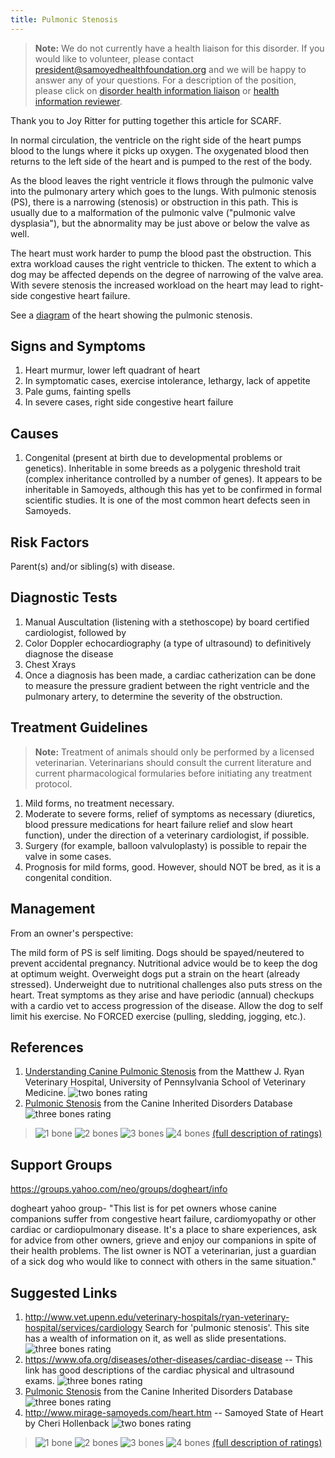 ```yaml
---
title: Pulmonic Stenosis
---
```

> **Note:** We do not currently have a health liaison for this disorder.
> If you would like to volunteer, please contact
> [president@samoyedhealthfoundation.org](mailto:president@samoyedhealthfoundation.org?subject=Questions%20about%20becoming%20a%20Health%20Information%20Liaison%20or%20Reviewer)
> and we will be happy to answer any of your questions.
> For a description of the position, please click on
> [disorder health information liaison](/become-a-health-information-liaison)
> or
> [health information reviewer](/become-a-health-information-reviewer).

Thank you to Joy Ritter for putting together this article for SCARF.

In  normal circulation,  the ventricle on the right side of the heart
pumps blood to the lungs where it picks up oxygen. The oxygenated blood
then returns to the left side of the heart and is pumped to the rest of
the body.

As the blood leaves the right ventricle it flows through the pulmonic
valve into the pulmonary artery which goes to the lungs. With pulmonic
stenosis (PS), there is a narrowing (stenosis) or obstruction in this
path.  This is usually due to a malformation of the pulmonic valve
("pulmonic valve dysplasia"), but the abnormality may be just above or
below the valve as well.

The heart must work harder to pump the blood past the obstruction.  This
extra workload causes the right ventricle to thicken. The extent to
which a dog may be affected depends on the degree of narrowing of the
valve area. With severe stenosis the increased workload on the heart may
lead to right-side congestive heart failure.

See a
[diagram](http://www.mirage-samoyeds.com/health/pulmonarystenosis.jpg)
of the heart showing the pulmonic stenosis.

## Signs and Symptoms

1. Heart murmur, lower left quadrant of heart
2. In symptomatic cases, exercise intolerance, lethargy, lack of
   appetite
3. Pale gums, fainting spells
4. In severe cases, right side congestive heart failure

## Causes

1. Congenital (present at birth due to developmental problems or
   genetics). Inheritable in some breeds as a polygenic threshold trait
   (complex inheritance controlled by a number of genes).  It appears
   to be inheritable in Samoyeds, although this has yet to be confirmed
   in formal scientific studies.  It is one of the most common heart
   defects seen in Samoyeds.

## Risk Factors

Parent(s) and/or sibling(s) with disease.

## Diagnostic Tests

1. Manual Auscultation (listening with a stethoscope) by board
   certified cardiologist, followed by
2. Color Doppler echocardiography (a type of ultrasound) to
   definitively diagnose the disease
3. Chest Xrays
4. Once a diagnosis has been made, a cardiac catherization can be done
   to measure the pressure gradient between the right ventricle and the
   pulmonary artery, to determine the severity of the obstruction.

## Treatment Guidelines

> **Note:** Treatment of animals should only be performed by a licensed
> veterinarian. Veterinarians should consult the current literature and
> current pharmacological formularies before initiating any treatment
> protocol.

1. Mild forms, no treatment necessary.
2. Moderate to severe forms, relief of symptoms as necessary
   (diuretics, blood pressure medications for heart failure relief and
   slow heart function),  under the direction of a veterinary
   cardiologist, if possible.
3. Surgery (for example, balloon valvuloplasty) is possible to repair
   the valve in some cases.
4. Prognosis for mild forms, good.  However, should NOT be bred, as it
   is a congenital condition.

## Management

From an owner's perspective:

The mild form of PS is self limiting.  Dogs should be spayed/neutered to
prevent accidental pregnancy.  Nutritional advice would be to keep the
dog at optimum weight.  Overweight dogs put a strain on the heart
(already stressed).  Underweight due to nutritional challenges also puts
stress on the heart.  Treat symptoms as they arise and have periodic
(annual) checkups with a cardio vet to access progression of the
disease.  Allow the dog to self limit his exercise.  No FORCED exercise
(pulling, sledding, jogging, etc.).

## References

1. [Understanding Canine Pulmonic
   Stenosis](http://www.vet.upenn.edu/docs/default-source/cardiology-brochures-(ryan)/understanding-pulmonic-stenosis.pdf?sfvrsn=0)
   from the Matthew J. Ryan Veterinary Hospital, University of
   Pennsylvania School of Veterinary Medicine.  ![two bones
   rating](/img/2-bones.gif)
2. [Pulmonic
   Stenosis](https://cidd.discoveryspace.ca/disorder/pulmonic-stenosis.html)
   from the Canine Inherited Disorders Database  ![three bones
   rating](/img/3-bones.gif)

> ![1 bone](/img/1-bone.gif)
> ![2 bones](/img/2-bones.gif)
> ![3 bones](/img/3-bones.gif)
> ![4 bones](/img/4-bones.gif)
> [(full description of ratings)](/diseases/ratings-what-do-they-mean)

## Support Groups

<https://groups.yahoo.com/neo/groups/dogheart/info>

dogheart yahoo group- "This list is for pet owners whose canine
companions suffer from congestive heart failure, cardiomyopathy or other
cardiac or cardiopulmonary disease. It's a place to share experiences,
ask for advice from other owners, grieve and enjoy our companions in
spite of their health problems. The list owner is NOT a veterinarian,
just a guardian of a sick dog who would like to connect with others in
the same situation."

## Suggested Links

1. <http://www.vet.upenn.edu/veterinary-hospitals/ryan-veterinary-hospital/services/cardiology>
   Search for 'pulmonic stenosis'.  This site has a wealth of
   information on it, as well as slide presentations.  ![three bones
   rating](/img/3-bones.gif)
2. <https://www.ofa.org/diseases/other-diseases/cardiac-disease> -- This link has good
   descriptions of the cardiac physical and ultrasound exams.  ![three
   bones
   rating](/img/3-bones.gif)
3. [Pulmonic
   Stenosis](https://cidd.discoveryspace.ca/disorder/pulmonic-stenosis.html)
   from the Canine Inherited Disorders Database  ![three bones
   rating](/img/3-bones.gif)
4. <http://www.mirage-samoyeds.com/heart.htm> --
   Samoyed State of Heart by Cheri Hollenback  ![two bones
   rating](/img/2-bones.gif)

> ![1 bone](/img/1-bone.gif)
> ![2 bones](/img/2-bones.gif)
> ![3 bones](/img/3-bones.gif)
> ![4 bones](/img/4-bones.gif)
> [(full description of ratings)](/diseases/ratings-what-do-they-mean)